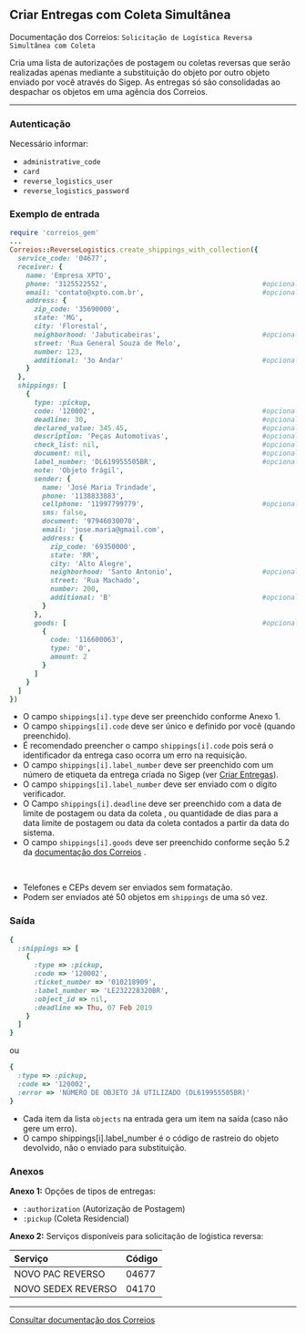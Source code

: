 ## Criar Entregas com Coleta Simultânea

Documentação dos Correios: `Solicitação de Logística Reversa Simultânea com Coleta`

Cria uma lista de autorizações de postagem ou coletas reversas que serão realizadas apenas mediante a substituição do
objeto por outro objeto enviado por você através do Sigep. As entregas só são consolidadas ao despachar os objetos em uma agência 
dos Correios.

____

### Autenticação
Necessário informar:
* `administrative_code`
* `card`
* `reverse_logistics_user`
* `reverse_logistics_password`

### Exemplo de entrada

```ruby
require 'correios_gem'
...
Correios::ReverseLogistics.create_shippings_with_collection({
  service_code: '04677',
  receiver: {
    name: 'Empresa XPTO',
    phone: '3125522552',                                      #opcional
    email: 'contato@xpto.com.br',                             #opcional
    address: {
      zip_code: '35690000',
      state: 'MG',
      city: 'Florestal',
      neighborhood: 'Jabuticabeiras',                         #opcional
      street: 'Rua General Souza de Melo',
      number: 123,
      additional: '3o Andar'                                  #opcional
    }
  },
  shippings: [
    {
      type: :pickup,
      code: '120002',                                         #opcional
      deadline: 30,                                           #opcional
      declared_value: 345.45,                                 #opcional
      description: 'Peças Automotivas',                       #opcional
      check_list: nil,                                        #opcional
      document: nil,                                          #opcional
      label_number: 'DL619955505BR',                          #opcional
      note: 'Objeto frágil',
      sender: {
        name: 'José Maria Trindade',
        phone: '1138833883',
        cellphone: '11997799779',                             #opcional
        sms: false,
        document: '97946030070',
        email: 'jose.maria@gmail.com',
        address: {
          zip_code: '69350000',
          state: 'RR',
          city: 'Alto Alegre',
          neighborhood: 'Santo Antonio',                      #opcional
          street: 'Rua Machado',
          number: 200,
          additional: 'B'                                     #opcional
        }
      },
      goods: [                                                #opcional
        {
          code: '116600063',
          type: '0',
          amount: 2
        }
      ]
    }
  ]
})
```
* O campo `shippings[i].type` deve ser preenchido conforme Anexo 1.
* O campo `shippings[i].code` deve ser único e definido por você (quando preenchido).
* É recomendado preencher o campo `shippings[i].code` pois será o identificador da entrega caso ocorra um erro na
requisição.
* O campo `shippings[i].label_number` deve ser preenchido com um número de etiqueta da entrega criada no Sigep (ver [Criar Entregas](../sigep/CREATE_SHIPPINGS.md)).
* O campo `shippings[i].label_number` deve ser enviado com o dígito verificador.
* O Campo `shippings[i].deadline` deve ser preenchido com a data de limite de postagem ou data da coleta <Date>, ou quantidade 
  de dias para a data limite de postagem ou data da coleta contados a partir da data do sistema.
* O campo `shippings[i].goods` deve ser preenchido conforme seção 5.2 da [documentação dos Correios](CORREIOS_DOCUMENT.pdf)
.

‌‌ 
* Telefones e CEPs devem ser enviados sem formatação.
* Podem ser enviados até 50 objetos em `shippings` de uma só vez.

### Saída

```ruby
{
  :shippings => [
    { 
      :type => :pickup,
      :code => '120002',
      :ticket_number => '010218909',
      :label_number => 'LE232228320BR',
      :object_id => nil,
      :deadline => Thu, 07 Feb 2019
    }
  ]
}
```
ou
```ruby
{
  :type => :pickup,
  :code => '120002',
  :error => 'NÚMERO DE OBJETO JÁ UTILIZADO (DL619955505BR)'
}
```

* Cada item da lista `objects` na entrada gera um item na saída (caso não gere um erro).
* O campo shippings[i].label_number é o código de rastreio do objeto devolvido, não o enviado para substituição.

### Anexos

__Anexo 1:__
Opções de tipos de entregas:
* `:authorization` (Autorização de Postagem)
* `:pickup` (Coleta Residencial)

__Anexo 2:__ Serviços disponíveis para solicitação de loǵistica reversa:

Serviço            | Código
:----------------- | :-----
NOVO PAC REVERSO   | 04677
NOVO SEDEX REVERSO | 04170

---

[Consultar documentação dos Correios](CORREIOS_DOCUMENT.pdf)
